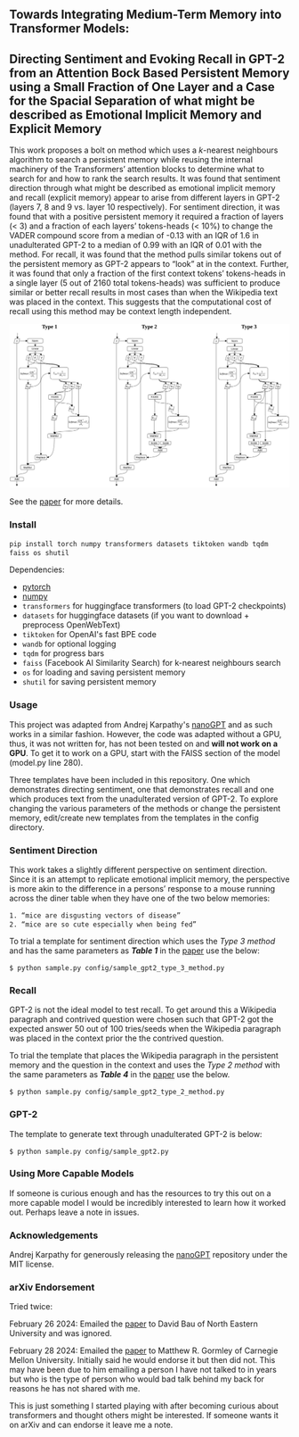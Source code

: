 
## Towards Integrating Medium-Term Memory into Transformer Models:

## Directing Sentiment and Evoking Recall in GPT-2 from an Attention Bock Based Persistent Memory using a Small Fraction of One Layer and a Case for the Spacial Separation of what might be described as Emotional Implicit Memory and Explicit Memory

 This work proposes a bolt on method which uses a *k*-nearest neighbours algorithm to search a persistent memory while reusing the internal machinery of the Transformers’ attention blocks to determine what to search for and how to rank the search results. It was found that sentiment direction through what might be described as emotional implicit memory and recall (explicit memory) appear to arise from different layers in GPT-2 (layers 7, 8 and 9 vs. layer 10 respectively). For sentiment direction, it was found that with a positive persistent memory it required a fraction of layers (< 3) and a fraction of each layers’ tokens-heads (< 10%) to change the VADER compound score from a median of -0.13 with an IQR of 1.6 in unadulterated GPT-2 to a median of 0.99 with an IQR of 0.01 with the method. For recall, it was found that the method pulls similar tokens out of the persistent memory as GPT-2 appears to “look” at in the context. Further, it was found that only a fraction of the first context tokens’ tokens-heads in a single layer (5 out of 2160 total tokens-heads) was sufficient to produce similar or better recall results in most cases than when the Wikipedia text was placed in the context. This suggests that the computational cost of recall using this method may be context length independent.

![alt text](assets/methods.jpg)

See the [paper](Towards_Integrating_Medium-Term_Memory_into_Transformer_Models.pdf) for more details.

### Install

```
pip install torch numpy transformers datasets tiktoken wandb tqdm faiss os shutil
```

Dependencies:

- [pytorch](https://pytorch.org)
- [numpy](https://numpy.org/install/)
-  `transformers` for huggingface transformers (to load GPT-2 checkpoints)
-  `datasets` for huggingface datasets (if you want to download + preprocess OpenWebText)
-  `tiktoken` for OpenAI's fast BPE code
-  `wandb` for optional logging
-  `tqdm` for progress bars
-  `faiss` (Facebook AI Similarity Search) for k-nearest neighbours search
-  `os` for loading and saving persistent memory
-  `shutil` for saving persistent memory

### Usage

This project was adapted from Andrej Karpathy's [nanoGPT](https://github.com/karpathy/nanoGPT) and as such works in a similar fashion. However, the code was adapted without a GPU, thus, it was not written for, has not been tested on and **will not work on a GPU**. To get it to work on a GPU, start with the FAISS section of the model (model.py line 280).

Three templates have been included in this repository. One which demonstrates directing sentiment, one that demonstrates recall and one which produces text from the unadulterated version of GPT-2. To explore changing the various parameters of the methods or change the persistent memory, edit/create new templates from the templates in the config directory.

### Sentiment Direction

This work takes a slightly different perspective on sentiment direction. Since it is an attempt to replicate emotional implicit memory, the perspective is more akin to the difference in a persons’ response to a mouse running across the diner table when they have one of the two below memories:

    1. “mice are disgusting vectors of disease”
    2. “mice are so cute especially when being fed”

 To trial a template for sentiment direction which uses the *Type 3 method* and has the same parameters as ***Table 1*** in the [paper](Towards_Integrating_Medium-Term_Memory_into_Transformer_Models.pdf) use the below:

```
$ python sample.py config/sample_gpt2_type_3_method.py 
```

### Recall

GPT-2 is not the ideal model to test recall. To get around this a Wikipedia paragraph and contrived question were chosen such that GPT-2 got the expected answer 50 out of 100 tries/seeds when the Wikipedia paragraph was placed in the context prior the the contrived question. 

To trial the template that places the Wikipedia paragraph in the persistent memory and the question in the context and uses the *Type 2 method* with the same parameters as ***Table 4*** in the [paper](Towards_Integrating_Medium-Term_Memory_into_Transformer_Models.pdf) use the below.

```
$ python sample.py config/sample_gpt2_type_2_method.py 
```

### GPT-2

The template to generate text through unadulterated GPT-2 is below:

```
$ python sample.py config/sample_gpt2.py 
```

### Using More Capable Models

If someone is curious enough and has the resources to try this out on a more capable model I would be incredibly interested to learn how it worked out. Perhaps leave a note in issues.

### Acknowledgements

Andrej Karpathy for generously releasing the [nanoGPT](https://github.com/karpathy/nanoGPT) repository under the MIT license.

### arXiv Endorsement

Tried twice:

February 26 2024: Emailed the [paper](Towards_Integrating_Medium-Term_Memory_into_Transformer_Models.pdf) to David Bau of North Eastern University and was ignored.

February 28 2024: Emailed the [paper](Towards_Integrating_Medium-Term_Memory_into_Transformer_Models.pdf) to Matthew R. Gormley of Carnegie Mellon University. Initially said he would endorse it but then did not. This may have been due to him emailing a person I have not talked to in years but who is the type of person who would bad talk behind my back for reasons he has not shared with me.

This is just something I started playing with after becoming curious about transformers and thought others might be interested. If someone wants it on arXiv and can endorse it leave me a note.
